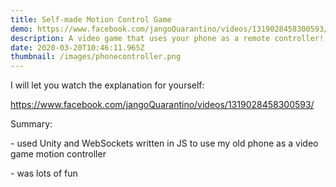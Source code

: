 ```yaml
---
title: Self-made Motion Control Game
demo: https://www.facebook.com/jangoQuarantino/videos/1319028458300593/
description: A video game that uses your phone as a remote controller!
date: 2020-03-20T10:46:11.965Z
thumbnail: /images/phonecontroller.png
---
```

I will let you watch the explanation for yourself:

<https://www.facebook.com/jangoQuarantino/videos/1319028458300593/>



Summary:

\- used Unity and WebSockets written in JS to use my old phone as a video game motion controller

\- was lots of fun